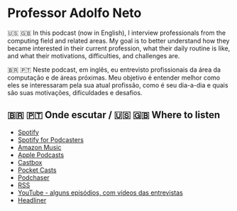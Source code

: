 # Professor Adolfo Neto


🇺🇸 🇬🇧 In this podcast (now in English), I interview professionals from the computing field and related areas. My goal is to better understand how they became interested in their current profession, what their daily routine is like, and what their motivations, difficulties, and challenges are.


🇧🇷 🇵🇹 Neste podcast, em inglês, eu entrevisto profissionais da área da computação e de áreas próximas. Meu objetivo é entender melhor como eles se interessaram pela sua atual profissão, como é seu dia-a-dia e quais são suas motivações, dificuldades e desafios.

## 🇧🇷 🇵🇹 Onde escutar / 🇺🇸 🇬🇧 Where to listen

- [Spotify](https://open.spotify.com/show/6WUkoemlaXJqRybGYdpEf3)
- [Spotify for Podcasters](https://podcasters.spotify.com/pod/show/adolfont)
- [Amazon Music](https://music.amazon.com.br/podcasts/2c2d166a-4f5d-4b9e-8dc7-fa8276787329/professor-adolfo-neto)
- [Apple Podcasts](https://podcasts.apple.com/us/podcast/professor-adolfo-neto/id1490465804?uo=4)
- [Castbox](https://castbox.fm/channel/Podcast-do-Professor-Adolfo-Neto-id2494657?country=us)
- [Pocket Casts](https://pca.st/y74gr6np)
- [Podchaser](https://www.podchaser.com/podcasts/professor-adolfo-neto-1008773?)
- [RSS](https://anchor.fm/s/10f2ba74/podcast/rss)
- [YouTube - alguns episódios, com vídeos das entrevistas](https://www.youtube.com/playlist?list=PLF5ttO8F-IsSl1zRpP521vBVWGsCeRbEy)
- [Headliner](https://play.headliner.app/podcast/14766)
